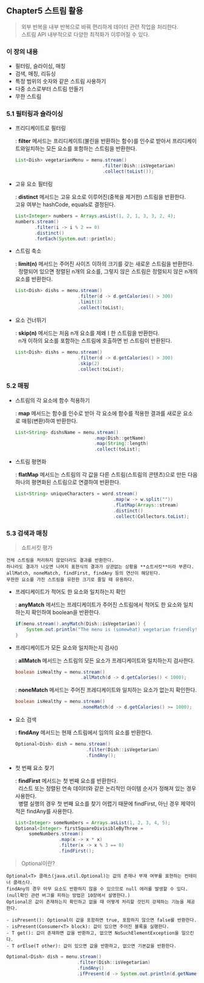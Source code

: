 ## Chapter5 스트림 활용

  
> 외부 반복을 내부 반복으로 바꿔 편리하게 데이터 관련 작업을 처리한다.  
> 스트림 API 내부적으로 다양한 최적화가 이루어질 수 있다.

### 이 장의 내용
- 필터링, 슬라이싱, 매칭
- 검색, 매칭, 리듀싱
- 특정 범위의 숫자와 같은 스트림 사용하기
- 다중 소스로부터 스트림 만들기
- 무한 스트림

  
### 5.1 필터링과 슬라이싱 

- 프리디케이트로 필터링  
  
  : **filter** 메서드는 프리디케이트(불린을 반환하는 함수)를 인수로 받아서
 프리디케이트와일치하는 모든 요소를 포함하는 스트림을 반환한다.
    ~~~java
    List<Dish> vegetarianMenu = menu.stream()
                                    .filter(Dish::isVegetarian)
                                    .collect(toList());
    
    ~~~

- 고유 요소 필터링  
  
  : **distinct** 메서드는 고유 요소로 이루어진(중복을 제거한) 스트림을 반환한다.  
고유 여부는 hashCode, equals로 결정된다.
    ~~~java
    List<Integer> numbers = Arrays.asList(1, 2, 1, 3, 3, 2, 4);
    numbers.stream()
           .filter(i -> i % 2 == 0)
           .distinct()
           .forEach(System.out::println);
    ~~~

- 스트림 축소  
  
  : **limit(n)** 메서드는 주어진 사이즈 이하의 크기를 갖는 새로운 스트림을 반환한다.  
  &nbsp;&nbsp;정렬되어 있으면 정렬된 n개의 요소를, 그렇지 않은 스트림은 정렬되지 않은 n개의 요소를 반환한다.
    ~~~java
    List<Dish> dishs = menu.stream()
                           .filter(d -> d.getCalories() > 300)
                           .limit(3)
                           .collect(toList);
    ~~~
      
- 요소 건너뛰기  
  
  : **skip(n)** 메서드는 처음 n개 요소를 제왜ㅣ한 스트림을 반환한다.  
  &nbsp;&nbsp;n개 이하의 요소를 포함하는 스트림에 호출하면 빈 스트림이 반환된다.
    ~~~java
    List<Dish> dishs = menu.stream()
                           .filter(d -> d.getCalories() > 300)
                           .skip(2)
                           .collect(toList);
    ~~~

### 5.2 매핑

- 스트림의 각 요소에 함수 적용하기 
  
    : **map** 메서드는 함수를 인수로 받아 각 요소에 함수를 적용한 결과를 새로운 요소로 매핑(변환)하여 반환한다. 
     ~~~java
     List<String> dishsName = menu.stream()
                                  .map(Dish::getName)
                                  .map(String::length)
                                  .collect(toList);
     ~~~

- 스트림 평면화
  
    : **flatMap** 메서드는 스트림의 각 값을 다른 스트림(스트림의 콘텐츠)으로 만든 다음 하나의 평면화된 스트림으로 연결하여 반환한다. 
     ~~~java
     List<String> uniqueCharacters = word.stream()
                                         .map(w -> w.split(""))
                                         .flatMap(Arrays::stream)
                                         .distinct()
                                         .collect(Collectors.toList);
     ~~~

### 5.3 검색과 매칭


>쇼트서킷 평가  
  
    전체 스트림을 처리하지 않았더라도 결과를 반환한다.  
    하나라도 결과가 나오면 나머지 표현식의 결과가 상관없는 상황을 **쇼트서킷**이라 부른다.  
    allMatch, noneMatch, findFirst, findAny 등의 연산이 해당된다.  
    무한한 요소를 가진 스트림을 유한한 크기로 줄일 때 유용하다.

- 프레디케이트가 적어도 한 요소와 일치하는지 확인
  
    : **anyMatch** 메서드는 프레디케이트가 주어진 스트림에서 적어도 한 요소와 일치하는지 확인하여 boolean을 반환한다.
     ~~~java
     if(menu.stream().anyMatch(Dish::isVegetarian)) {  
         System.out.println("The menu is (somewhat) vegetarian friendly!!");
     }
     ~~~

- 프레디케이트가 모든 요소와 일치하는지 검사()
  
    : **allMatch** 메서드는 스트림의 모든 요소가 프레디케이트와 일치하는지 검사한다.
     ~~~java
     boolean isHealthy = menu.stream()
                             .allMatch(d -> d.getCalories() < 1000);
     ~~~
  
    : **noneMatch** 메서드는 주어진 프레디케이트와 일치하는 요소가 없는지 확인한다.
     ~~~java
     boolean isHealthy = menu.stream()
                             .noneMatch(d -> d.getCalories() >= 1000);
     ~~~

- 요소 검색
  
    : **findAny** 메서드는 현재 스트림에서 임의의 요소를 반환한다.
     ~~~java
     Optional<Dish> dish = menu.stream()
                               .filter(Dish::isVegetarian)
                               .findAny();
     ~~~
     
- 첫 번째 요소 찾기
  
    : **findFirst** 메서드는 첫 번째 요소를 반환한다.  
    &nbsp;&nbsp;리스트 또는 정렬된 연속 데이터와 같은 논리적인 아이템 순서가 정해져 있는 경우 사용한다.  
    &nbsp;&nbsp;병렬 실행의 경우 첫 번째 요소를 찾기 어렵기 때문에 findFirst, 아닌 경우 제약이 적은 findAny를 사용한다.
     ~~~java
     List<Integer> someNumbers = Arrays.asList(1, 2, 3, 4, 5);
     Optional<Integer> firstSquareDivisibleByThree =
          someNumbers.stream()
                     .map(x -> x * x)
                     .filter(x -> x % 3 == 0)
                     .findFirst();
     ~~~


>Optional이란? 
  
    Optional<T> 클래스(java.util.Optional)는 값의 존재나 부재 여부를 표현하는 컨테이너 클래스다.  
    findAny의 경우 아무 요소도 반환하지 않을 수 있으므로 null 에러를 발생할 수 있다.  
    (null확인 관련 버그를 피하는 방법은 10장에서 설명한다.)  
    Optional은 값이 존재하는지 확인하고 없을 때 어떻게 처리할 것인지 강제하는 기능을 제공한다.
      
    - isPresent(): Optional이 값을 포함하면 true, 포함하지 않으면 false를 반환한다.  
    - isPresent(Consumer<T> block): 값이 있으면 주어진 블록을 실행한다.  
    - T get(): 값이 존재하면 값을 반환하고, 없으면 NoSuchElementException을 일으킨다.  
    - T orElse(T other): 값이 있으면 값을 반환하고, 없으면 기본값을 반환한다.

~~~java
Optional<Dish> dish = menu.stream()
                          .filter(Dish::isVegetarian)
                          .findAny()
                          .ifPresent(d -> System.out.println(d.getName());
~~~
